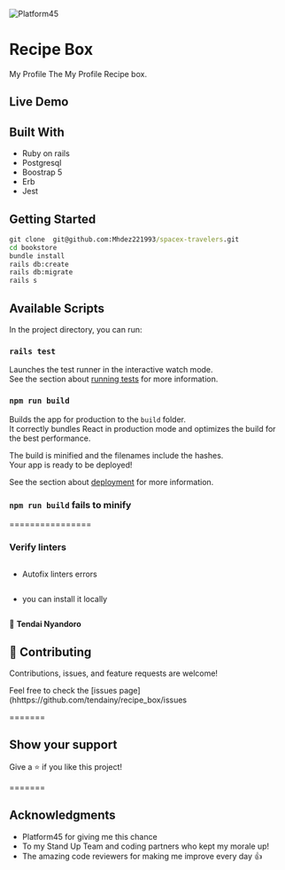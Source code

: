 ![Platform45](<img itemprop="image" class="avatar flex-shrink-0 mb-3 mr-3 mb-md-0 mr-md-4" src="https://avatars.githubusercontent.com/u/14840?s=200&amp;v=4" width="100" height="100" alt="@platform45">)
# Recipe Box

My Profile
The My Profile Recipe box.




## Live Demo


## Built With
- Ruby on rails
- Postgresql
- Boostrap 5
- Erb
- Jest


## Getting Started

```cmd
git clone  git@github.com:Mhdez221993/spacex-travelers.git
cd bookstore
bundle install
rails db:create
rails db:migrate
rails s
```

## Available Scripts


In the project directory, you can run:


### `rails test`

Launches the test runner in the interactive watch mode.\
See the section about [running tests](https://facebook.github.io/create-react-app/docs/running-tests) for more information.

### `npm run build`

Builds the app for production to the `build` folder.\
It correctly bundles React in production mode and optimizes the build for the best performance.

The build is minified and the filenames include the hashes.\
Your app is ready to be deployed!

See the section about [deployment](https://facebook.github.io/create-react-app/docs/deployment) for more information.


### `npm run build` fails to minify


================

### Verify linters

```cmd

```
- Autofix linters errors

```cmd

```

- you can install it locally

```cmd

```


👤 **Tendai Nyandoro**




## 🤝 Contributing

Contributions, issues, and feature requests are welcome!

Feel free to check the [issues page](hhttps://github.com/tendainy/recipe_box/issues

=======

## Show your support

Give a ⭐️ if you like this project!

=======

## Acknowledgments
- Platform45 for giving me this chance
- To my Stand Up Team and coding partners who kept my morale up!
- The amazing code reviewers for making me improve every day :thumbsup:
